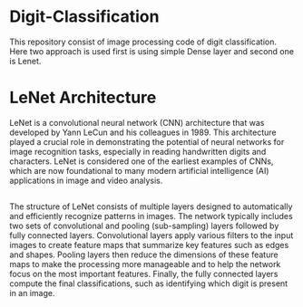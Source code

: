 # Digit-Classification
This repository consist of image processing code of digit classification. Here two approach is used first is using simple Dense layer and second one is Lenet. 

# LeNet Architecture

LeNet is a convolutional neural network (CNN) architecture that was developed by Yann LeCun and his colleagues in 1989. This architecture played a crucial role in demonstrating the potential of neural networks for image recognition tasks, especially in reading handwritten digits and characters. LeNet is considered one of the earliest examples of CNNs, which are now foundational to many modern artificial intelligence (AI) applications in image and video analysis. 

## 
The structure of LeNet consists of multiple layers designed to automatically and efficiently recognize patterns in images. The network typically includes two sets of convolutional and pooling (sub-sampling) layers followed by fully connected layers. Convolutional layers apply various filters to the input images to create feature maps that summarize key features such as edges and shapes. Pooling layers then reduce the dimensions of these feature maps to make the processing more manageable and to help the network focus on the most important features. Finally, the fully connected layers compute the final classifications, such as identifying which digit is present in an image.

